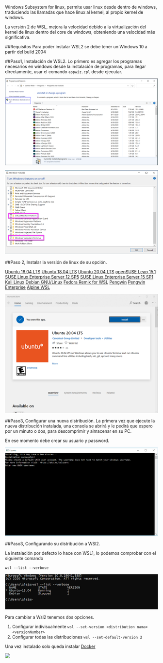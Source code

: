 Windows Subsystem for linux, permite usar linux desde dentro de windows, traduciendo las llamadas que hace linux al kernel, al propio kernel de windows.

La versión 2 de WSL, mejora la velocidad debido a la virtualización del kernel de linux dentro del core de windows, obteniendo una velocidad más significativa.


##Requisitos
Para poder instalar WSL2 se debe tener un Windows 10 a partir del build 2004

##Paso1, Instalación de WSL2.
Lo primero es agregar los programas necesarios en windows desde la instalación de programas, para llegar directamente, usar el comando `appwiz.cpl` desde ejecutar.

![image.png](/.attachments/image-94ded8d2-0a9b-4b7a-8bf0-1ce127a59e0d.png)


![image.png](/.attachments/image-b48414d4-7c21-4345-ae85-5348df4357a9.png)

##Paso 2, Instalar la versión de linux de su opción.

[Ubuntu 16.04 LTS](https://www.microsoft.com/store/apps/9pjn388hp8c9)
[Ubuntu 18.04 LTS](https://www.microsoft.com/store/apps/9N9TNGVNDL3Q)
[Ubuntu 20.04 LTS](https://www.microsoft.com/store/apps/9n6svws3rx71)
[openSUSE Leap 15.1](https://www.microsoft.com/store/apps/9NJFZK00FGKV)
[SUSE Linux Enterprise Server 12 SP5](https://www.microsoft.com/store/apps/9MZ3D1TRP8T1)
[SUSE Linux Enterprise Server 15 SP1](https://www.microsoft.com/store/apps/9PN498VPMF3Z)
[Kali Linux](https://www.microsoft.com/store/apps/9PKR34TNCV07)
[Debian GNU/Linux](https://www.microsoft.com/store/apps/9MSVKQC78PK6)
[Fedora Remix for WSL](https://www.microsoft.com/store/apps/9MSVKQC78PK6)
[Pengwin](https://www.microsoft.com/store/apps/9NV1GV1PXZ6P)
[Pengwin Enterprise](https://www.microsoft.com/store/apps/9N8LP0X93VCP)
[Alpine WSL](https://www.microsoft.com/store/apps/9p804crf0395)


![image.png](/.attachments/image-2f275406-39f1-4328-b44e-844157a5d53b.png)


##Paso3, Configurar una nueva distribución.
La primera vez que ejecute la nueva distribución instalada, una consola se abrirá y le pedirá que espero por un minuto o dos, para descomprimir y almacenar en su PC. 

En ese momento debe crear su usuario y password.


![image.png](/.attachments/image-bc74c13d-2a7d-444a-84da-64ee4a749955.png)

##Paso3, Configurando su distribución a WSl2.

La instalación por defecto lo hace con WSL1, lo podemos comprobar con el siguiente comando

```
wsl --list --verbose
``` 

![image.png](/.attachments/image-85233501-5b29-4eda-9c44-caf6c172aef8.png)


Para cambiar a Wsl2 tenemos dos opciones.

1. Configurar indivisualmente `wsl --set-version <distribution nama> <versionNumber>`
2. Configurar todas las distribuciones `wsl --set-default-version 2`


Una vez instalado solo queda instalar [Docker](https://hub.docker.com/editions/community/docker-ce-desktop-windows/)

<IMG  src="https://hackernoon.com/photos/g6XLgq1iVUY99RSvUwyulTe0TAM2-qnhj3wjh"/>



